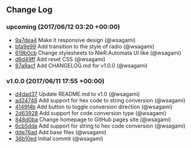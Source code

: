 ## Change Log

### upcoming (2017/06/12 03:20 +00:00)
- [9a7dea4](https://github.com/technocattleya/charset-editor/commit/9a7dea47a8df4fc4c5183cafed803885fe17958e) Make it responsive design (@wsagami)
- [bfa9e99](https://github.com/technocattleya/charset-editor/commit/bfa9e99f292bf3b3ec0d491218949665cbbf2da4) Add transition to the style of radio (@wsagami)
- [619b0cb](https://github.com/technocattleya/charset-editor/commit/619b0cbe422e501f329b4c8e47324ea151415254) Change stylesheets to NieR:Automata UI like (@wsagami)
- [d6d49ff](https://github.com/technocattleya/charset-editor/commit/d6d49fffe16c9b3208c78b2d2f57dd938c425e14) Add reset CSS (@wsagami)
- [87a9acf](https://github.com/technocattleya/charset-editor/commit/87a9acf828dd74e7c3a2ba70f9fcee09499fd465) Add CHANGELOG.md for v1.0.0 (@wsagami)

### v1.0.0 (2017/06/11 17:55 +00:00)
- [d4dad37](https://github.com/technocattleya/charset-editor/commit/d4dad3728da6bdda249c59d8d57de7d37f66dd82) Update README.md to v1.0 (@wsagami)
- [ad24748](https://github.com/technocattleya/charset-editor/commit/ad24748e7a9581ca9f4e9fa2e8c76479d6f263ab) Add support for hex code to string conversion (@wsagami)
- [4149f4b](https://github.com/technocattleya/charset-editor/commit/4149f4bbb343e47003b954a4d9deddfd413cb686) Add button to toggle conversion direction (@wsagami)
- [2d63928](https://github.com/technocattleya/charset-editor/commit/2d639289443726c0356b1bf5ddb31e7b71f40034) Add support for code conversion type (@wsagami)
- [848d0ba](https://github.com/technocattleya/charset-editor/commit/848d0badebc3c1aa793cea7397f98b01ac142763) Change homepage to GitHub pages site (@wsagami)
- [6cb5dda](https://github.com/technocattleya/charset-editor/commit/6cb5dda0503e9d93bae7410132cb9085fec61cdd) Add support for string to hex code conversion (@wsagami)
- [dde76ad](https://github.com/technocattleya/charset-editor/commit/dde76ad9c18f31954acb34b1ddac0329df32d7da) Add base files (@wsagami)
- [36b10ed](https://github.com/technocattleya/charset-editor/commit/36b10ed17bff659a37d596905a424090fa7b564d) Initial commit (@wsagami)